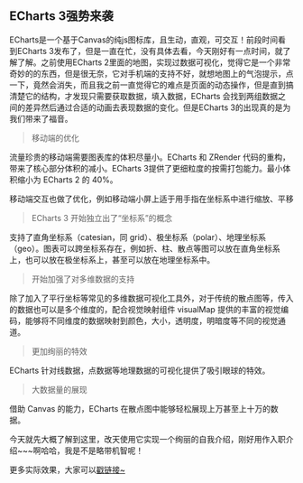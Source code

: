 ## ECharts 3强势来袭 ##
ECharts是一个基于Canvas的纯js图标库，且生动，直观，可交互！前段时间看到ECharts 3发布了，但是一直在忙，没有具体去看，今天刚好有一点时间，就了解了解。之前使用ECharts 2里面的地图，实现过数据可视化，觉得它是一个非常奇妙的的东西，但是很无奈，它对手机端的支持不好，就想地图上的气泡提示，点一下，竟然会消失，而且我之前一直觉得它的难点是页面的动态操作，但是直到搞清楚它的结构，才发现只需要获取数据，填入数据，ECharts 会找到两组数据之间的差异然后通过合适的动画去表现数据的变化。但是ECharts 3的出现真的是为我们带来了福音。
> 移动端的优化
 
  流量珍贵的移动端需要图表库的体积尽量小。ECharts 和 ZRender 代码的重构，带来了核心部分体积的减小。ECharts 3提供了更细粒度的按需打包能力。最小体积缩小为 ECharts 2 的 40%。

  移动端交互也做了优化，例如移动端小屏上适于用手指在坐标系中进行缩放、平移
> ECharts 3 开始独立出了“坐标系”的概念

支持了直角坐标系（catesian，同 grid）、极坐标系（polar）、地理坐标系（geo）。图表可以跨坐标系存在，例如折、柱、散点等图可以放在直角坐标系上，也可以放在极坐标系上，甚至可以放在地理坐标系中。

>开始加强了对多维数据的支持

除了加入了平行坐标等常见的多维数据可视化工具外，对于传统的散点图等，传入的数据也可以是多个维度的，配合视觉映射组件 visualMap 提供的丰富的视觉编码，能够将不同维度的数据映射到颜色，大小，透明度，明暗度等不同的视觉通道。 
>更加绚丽的特效

 ECharts 针对线数据，点数据等地理数据的可视化提供了吸引眼球的特效。

> 大数据量的展现

借助 Canvas 的能力，ECharts 在散点图中能够轻松展现上万甚至上十万的数据。

今天就先大概了解到这里，改天使用它实现一个绚丽的自我介绍，刚好用作入职介绍~~~啊哈哈，我是不是略带机智呢！



更多实际效果，大家可以[戳链接~](http://echarts.baidu.com/tutorial.html#ECharts%20%E7%89%B9%E6%80%A7%E4%BB%8B%E7%BB%8D)